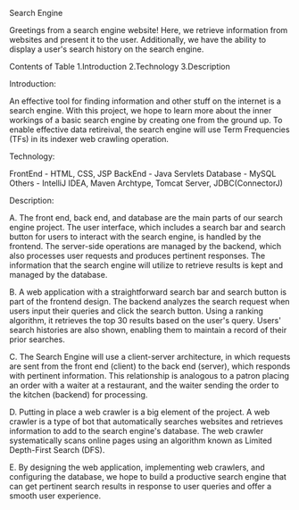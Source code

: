 Search Engine

Greetings from a search engine website! Here, we retrieve information from websites and present it to the user. Additionally, we have the ability to display a user's search history on the search engine.

Contents of Table
1.Introduction
2.Technology 
3.Description

Introduction:

An effective tool for finding information and other stuff on the internet is a search engine. With this project, we hope to learn more about the inner workings of a basic search engine by creating one from the ground up. To enable effective data retireival, the search engine will use Term Frequencies (TFs) in its indexer web crawling operation.

Technology:

FrontEnd - HTML, CSS, JSP
BackEnd - Java Servlets
Database - MySQL
Others - IntelliJ IDEA, Maven Archtype, Tomcat Server, JDBC(ConnectorJ)

Description:

A. The front end, back end, and database are the main parts of our search engine project.
The user interface, which includes a search bar and search button for users to interact with the search engine, is handled by the frontend.
The server-side operations are managed by the backend, which also processes user requests and produces pertinent responses.
The information that the search engine will utilize to retrieve results is kept and managed by the database.

B. A web application with a straightforward search bar and search button is part of the frontend design. The backend analyzes the search request when users input their queries and click the search button. Using a ranking algorithm, it retrieves the top 30 results based on the user's query. Users' search histories are also shown, enabling them to maintain a record of their prior searches.

C. The Search Engine will use a client-server architecture, in which requests are sent from the front end (client) to the back end (server), which responds with pertinent information. This relationship is analogous to a patron placing an order with a waiter at a restaurant, and the waiter sending the order to the kitchen (backend) for processing.

D. Putting in place a web crawler is a big element of the project. A web crawler is a type of bot that automatically searches websites and retrieves information to add to the search engine's database. The web crawler systematically scans online pages using an algorithm known as Limited Depth-First Search (DFS).

E. By designing the web application, implementing web crawlers, and configuring the database, we hope to build a productive search engine that can get pertinent search results in response to user queries and offer a smooth user experience.




